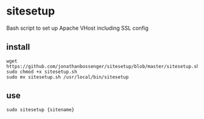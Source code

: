 # sitesetup
Bash script to set up Apache VHost including SSL config 

## install
```
wget https://github.com/jonathanbossenger/sitesetup/blob/master/sitesetup.sh
sudo chmod +x sitesetup.sh
sudo mv sitesetup.sh /usr/local/bin/sitesetup
```

## use
```
sudo sitesetup {sitename}
```
